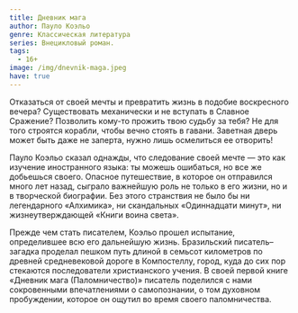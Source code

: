 ```yaml
---
title: Дневник мага
author: Пауло Коэльо
genre: Классическая литература
series: Внецикловый роман.
tags:
  - 16+
image: /img/dnevnik-maga.jpeg
have: true
---
```

Отказаться от своей мечты и превратить жизнь в подобие воскресного вечера? Существовать механически и не вступать в Славное Сражение? Позволить кому-то прожить твою судьбу за тебя? Не для того строятся корабли, чтобы вечно стоять в гавани. Заветная дверь может быть даже не заперта, нужно лишь осмелиться ее отворить!

Пауло Коэльо сказал однажды, что следование своей мечте — это как изучение иностранного языка: ты можешь ошибаться, но все же добьешься своего. Опасное путешествие, в которое он отправился много лет назад, сыграло важнейшую роль не только в его жизни, но и в творческой биографии. Без этого странствия не было бы ни легендарного «Алхимика», ни скандальных «Одиннадцати минут», ни жизнеутверждающей «Книги воина света».

Прежде чем стать писателем, Коэльо прошел испытание, определившее всю его дальнейшую жизнь. Бразильский писатель–загадка проделал пешком путь длиной в семьсот километров по древней средневековой дороге в Компостеллу, город, куда до сих пор стекаются последователи христианского учения. В своей первой книге «Дневник мага (Паломничество)» писатель поделился с нами сокровенными впечатлениями о самопознании, о том духовном пробуждении, которое он ощутил во время своего паломничества.